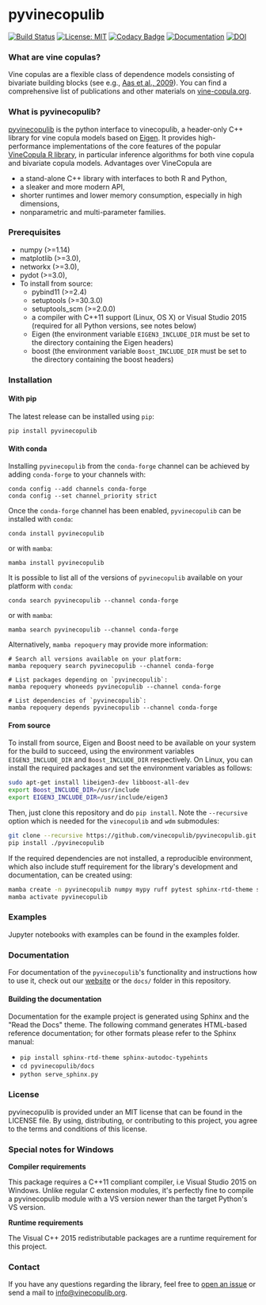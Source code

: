 # pyvinecopulib

[![Build Status](https://github.com/vinecopulib/pyvinecopulib/workflows/Build%20Status/badge.svg?branch=main)](https://github.com/vinecopulib/pyvinecopulib/actions)
[![License: MIT](https://img.shields.io/badge/License-MIT-yellow.svg)](https://opensource.org/licenses/MIT)
[![Codacy Badge](https://api.codacy.com/project/badge/Grade/3c0056d3ca5244a5ba6a2b32f87be4cf)](https://www.codacy.com/gh/vinecopulib/pyvinecopulib?utm_source=github.com&amp;utm_medium=referral&amp;utm_content=vinecopulib/pyvinecopulib&amp;utm_campaign=Badge_Grade)
[![Documentation](https://img.shields.io/website/http/vinecopulib.github.io/pyvinecopulib.svg)](https://vinecopulib.github.io/pyvinecopulib/)
[![DOI](https://zenodo.org/badge/196999069.svg)](https://zenodo.org/badge/latestdoi/196999069)

### What are vine copulas?

Vine copulas are a flexible class of dependence models consisting of bivariate
building blocks (see e.g.,
[Aas et al., 2009](https://mediatum.ub.tum.de/doc/1083600/1083600.pdf)).
You can find a comprehensive list of publications and other materials on
[vine-copula.org](http://vine-copula.org).

### What is pyvinecopulib?

[pyvinecopulib](https://vinecopulib.github.io/pyvinecopulib/) is the python interface to vinecopulib, a header-only C++ library for vine copula models based on
[Eigen](http://eigen.tuxfamily.org/index.php?title=Main_Page). It provides
high-performance implementations of the core features of the popular
[VineCopula R library](https://github.com/tnagler/VineCopula), in particular
inference algorithms for both vine copula and bivariate copula models.
Advantages over VineCopula are  

* a stand-alone C++ library with interfaces to both R and Python,
* a sleaker and more modern API,
* shorter runtimes and lower memory consumption, especially in high dimensions,
* nonparametric and multi-parameter families.

### Prerequisites

* numpy (>=1.14)
* matplotlib (>=3.0),
* networkx (>=3.0),
* pydot (>=3.0),
* To install from source:
    * pybind11 (>=2.4)
    * setuptools (>=30.3.0)
    * setuptools_scm (>=2.0.0)
    * a compiler with C++11 support (Linux, OS X) or Visual Studio 2015 (required for all Python versions, see notes below)
    * Eigen (the environment variable `EIGEN3_INCLUDE_DIR` must be set to the directory containing the Eigen headers)
    * boost (the environment variable `Boost_INCLUDE_DIR` must be set to the directory containing the boost headers)

### Installation

#### With pip

The latest release can be installed using `pip`:

```
pip install pyvinecopulib
```

#### With conda

Installing `pyvinecopulib` from the `conda-forge` channel can be achieved by adding `conda-forge` to your channels with:

```
conda config --add channels conda-forge
conda config --set channel_priority strict
```

Once the `conda-forge` channel has been enabled, `pyvinecopulib` can be installed with `conda`:

```
conda install pyvinecopulib
```

or with `mamba`:

```
mamba install pyvinecopulib
```

It is possible to list all of the versions of `pyvinecopulib` available on your platform with `conda`:

```
conda search pyvinecopulib --channel conda-forge
```

or with `mamba`:

```
mamba search pyvinecopulib --channel conda-forge
```

Alternatively, `mamba repoquery` may provide more information:

```
# Search all versions available on your platform:
mamba repoquery search pyvinecopulib --channel conda-forge

# List packages depending on `pyvinecopulib`:
mamba repoquery whoneeds pyvinecopulib --channel conda-forge

# List dependencies of `pyvinecopulib`:
mamba repoquery depends pyvinecopulib --channel conda-forge
```

#### From source

To install from source, Eigen and Boost need to be available on your system for the build to succeed, using the environment variables `EIGEN3_INCLUDE_DIR` and `Boost_INCLUDE_DIR` respectively.
On Linux, you can install the required packages and set the environment variables as follows:

```bash
sudo apt-get install libeigen3-dev libboost-all-dev
export Boost_INCLUDE_DIR=/usr/include
export EIGEN3_INCLUDE_DIR=/usr/include/eigen3
```

Then, just clone this repository and do `pip install`.
Note the `--recursive` option which is needed for the `vinecopulib` and `wdm` submodules:

```bash
git clone --recursive https://github.com/vinecopulib/pyvinecopulib.git
pip install ./pyvinecopulib
```

If the required dependencies are not installed, a reproducible environment, which also include stuff requirement for the library's development and documentation, can be created using:

```bash
mamba create -n pyvinecopulib numpy mypy ruff pytest sphinx-rtd-theme sphinx-autodoc-typehints pydot networkx matplotlib pybind11 setuptools-scm python=3.11
mamba activate pyvinecopulib
```

### Examples

Jupyter notebooks with examples can be found in the examples folder.

### Documentation

For documentation of the `pyvinecopulib`'s functionality and
instructions how to use it, check out our
[website](https://vinecopulib.github.io/pyvinecopulib/) or the `docs/` folder
in this repository.

#### Building the documentation

Documentation for the example project is generated using Sphinx and the "Read the Docs" theme.
The following command generates HTML-based reference documentation; for other
formats please refer to the Sphinx manual:

* `pip install sphinx-rtd-theme sphinx-autodoc-typehints`
* `cd pyvinecopulib/docs`
* `python serve_sphinx.py`

### License

pyvinecopulib is provided under an MIT license that can be found in the LICENSE
file. By using, distributing, or contributing to this project, you agree to the
terms and conditions of this license.

### Special notes for Windows

**Compiler requirements**

This package requires a C++11 compliant compiler, i.e Visual Studio 2015 on Windows.
Unlike regular C extension modules, it's perfectly fine to compile a pyvinecopulib module with a VS version newer than the target Python's VS version.

**Runtime requirements**

The Visual C++ 2015 redistributable packages are a runtime requirement for this
project.

### Contact

If you have any questions regarding the library, feel free to
[open an issue](https://github.com/pyvinecopulib/pyvinecopulib/issues/new) or
send a mail to <info@vinecopulib.org>.
